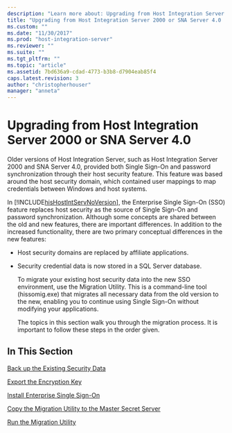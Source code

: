 ```yaml
---
description: "Learn more about: Upgrading from Host Integration Server 2000 or SNA Server 4.0"
title: "Upgrading from Host Integration Server 2000 or SNA Server 4.0 | Microsoft Docs"
ms.custom: ""
ms.date: "11/30/2017"
ms.prod: "host-integration-server"
ms.reviewer: ""
ms.suite: ""
ms.tgt_pltfrm: ""
ms.topic: "article"
ms.assetid: 7bd636a9-cdad-4773-b3b8-d7904eab85f4
caps.latest.revision: 3
author: "christopherhouser"
manager: "anneta"
---
```

# Upgrading from Host Integration Server 2000 or SNA Server 4.0
Older versions of Host Integration Server, such as Host Integration Server 2000 and SNA Server 4.0, provided both Single Sign-On and password synchronization through their host security feature. This feature was based around the host security domain, which contained user mappings to map credentials between Windows and host systems.  
  
 In [!INCLUDE[hisHostIntServNoVersion](../includes/hishostintservnoversion-md.md)], the Enterprise Single Sign-On (SSO) feature replaces host security as the source of Single Sign-On and password synchronization. Although some concepts are shared between the old and new features, there are important differences. In addition to the increased functionality, there are two primary conceptual differences in the new features:  
  
- Host security domains are replaced by affiliate applications.  
  
- Security credential data is now stored in a SQL Server database.  
  
  To migrate your existing host security data into the new SSO environment, use the Migration Utility. This is a command-line tool (hissomig.exe) that migrates all necessary data from the old version to the new, enabling you to continue using Single Sign-On without modifying your applications.  
  
  The topics in this section walk you through the migration process. It is important to follow these steps in the order given.  
  
## In This Section  
 [Back up the Existing Security Data](../esso/back-up-the-existing-security-data.md)  
  
 [Export the Encryption Key](../esso/export-the-encryption-key.md)  
  
 [Install Enterprise Single Sign-On](../esso/install-enterprise-single-sign-on.md)  
  
 [Copy the Migration Utility to the Master Secret Server](../esso/copy-the-migration-utility-to-the-master-secret-server.md)  
  
 [Run the Migration Utility](../esso/run-the-migration-utility.md)
